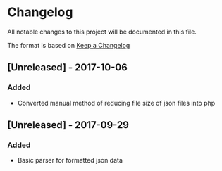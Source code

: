 # Changelog
All notable changes to this project will be documented in this file.

The format is based on [Keep a Changelog](http://keepachangelog.com/en/1.0.0/)

## [Unreleased] - 2017-10-06
### Added
- Converted manual method of reducing file size of json files into php

## [Unreleased] - 2017-09-29
### Added
- Basic parser for formatted json data
